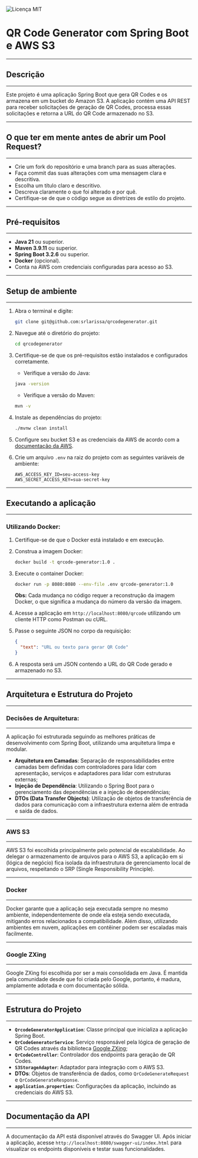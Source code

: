 ![Licença MIT](https://img.shields.io/badge/Licença-MIT-green.svg)

# QR Code Generator com Spring Boot e AWS S3

---

## Descrição

---

Este projeto é uma aplicação Spring Boot que gera QR Codes e os armazena em um bucket do Amazon S3. A aplicação contém uma API REST para receber solicitações de geração de QR Codes, processa essas solicitações e retorna a URL do QR Code armazenado no S3.

---
## O que ter em mente antes de abrir um Pool Request?

---

- Crie um fork do repositório e uma branch para as suas alterações.
- Faça commit das suas alterações com uma mensagem clara e descritiva.
- Escolha um título claro e descritivo.
- Descreva claramente o que foi alterado e por quê.
- Certifique-se de que o código segue as diretrizes de estilo do projeto.
 
---
## Pré-requisitos

---

- **Java 21** ou superior.
- **Maven 3.9.11** ou superior.
- **Spring Boot 3.2.6** ou superior.
- **Docker** (opcional).
- Conta na AWS com credenciais configuradas para acesso ao S3.

---
## Setup de ambiente

---

1. Abra o terminal e digite:
    ```bash
    git clone git@github.com:srlarissa/qrcodegenerator.git
    ``` 
2. Navegue até o diretório do projeto:
   ```bash
   cd qrcodegenerator
   ```
3. Certifique-se de que os pré-requisitos estão instalados e configurados corretamente.
   - Verifique a versão do Java:
   ```bash
   java -version
   ```
   - Verifique a versão do Maven:
   ```bash
   mvn -v
   ```
4. Instale as dependências do projeto:
   ```bash
   ./mvnw clean install
   ```
5. Configure seu bucket S3 e as credenciais da AWS de acordo com a [documentação da AWS](https://docs.aws.amazon.com/pt_br/s3/?icmpid=docs_homepage_featuredsvcs).
6. Crie um arquivo `.env` na raiz do projeto com as seguintes variáveis de ambiente:

   ```plaintext
   AWS_ACCESS_KEY_ID=seu-access-key
   AWS_SECRET_ACCESS_KEY=sua-secret-key
   ```

---
## Executando a aplicação

---

### Utilizando Docker:

1. Certifique-se de que o Docker está instalado e em execução.
2. Construa a imagem Docker:
   ```bash
   docker build -t qrcode-generator:1.0 .
   ```
3. Execute o container Docker:
   ```bash
   docker run -p 8080:8080 --env-file .env qrcode-generator:1.0
   ```
   **Obs:** Cada mudança no código requer a reconstrução da imagem Docker, o que significa a mudança do número da versão da imagem.
4. Acesse a aplicação em `http://localhost:8080/qrcode` utilizando um cliente HTTP como Postman ou cURL.
5. Passe o seguinte JSON no corpo da requisição:

   ```json
   {
     "text": "URL ou texto para gerar QR Code"
   }
   ```
6. A resposta será um JSON contendo a URL do QR Code gerado e armazenado no S3.

---
## Arquitetura e Estrutura do Projeto

---

### Decisões de Arquitetura:

---

A aplicação foi estruturada seguindo as melhores práticas de desenvolvimento com Spring Boot, utilizando uma arquitetura limpa e modular.
- **Arquitetura em Camadas**: Separação de responsabilidades entre camadas bem definidas com controladores para lidar com apresentação, serviços e adaptadores para lidar com estruturas externas;
- **Injeção de Dependência**: Utilizando o Spring Boot para o gerenciamento das dependências e a injeção de dependências;
- **DTOs (Data Transfer Objects)**: Utilização de objetos de transferência de dados para comunicação com a infraestrutura externa além de entrada e saída de dados.

---
### AWS S3

---

AWS S3 foi escolhida principalmente pelo potencial de escalabilidade. Ao delegar o armazenamento de arquivos para o AWS S3, a aplicação em si (lógica de negócio) fica isolada da infraestrutura  de gerenciamento local de arquivos, respeitando o SRP (Single Responsibility Principle).

---
### Docker

---
Docker garante que a aplicação seja executada sempre no mesmo ambiente, independentemente de onde ela esteja sendo executada, mitigando erros relacionados a compatibilidade. Além disso, utilizando ambientes em nuvem, aplicações em contêiner podem ser escaladas mais facilmente. 

---
### Google ZXing

---
Google ZXing foi escolhida por ser a mais consolidada em Java. É mantida pela comunidade desde que foi criada pelo Google, portanto, é madura, amplamente adotada e com documentação sólida.

---
## Estrutura do Projeto

---
- **`QrcodeGeneratorApplication`**: Classe principal que inicializa a aplicação Spring Boot.
- **`QrCodeGeneratorService`**: Serviço responsável pela lógica de geração de QR Codes através da biblioteca [Google ZXing](https://zxing.github.io/zxing/apidocs/);
- **`QrCodeController`**: Controlador dos endpoints para geração de QR Codes.
- **`S3StorageAdapter`**: Adaptador para integração com o AWS S3.
- **DTOs**: Objetos de transferência de dados, como `QrCodeGenerateRequest` e `QrCodeGenerateResponse`.
- **`application.properties`**: Configurações da aplicação, incluindo as credenciais do AWS S3.

---
## Documentação da API

---
A documentação da API está disponível através do Swagger UI. Após iniciar a aplicação, acesse `http://localhost:8080/swagger-ui/index.html` para visualizar os endpoints disponíveis e testar suas funcionalidades.